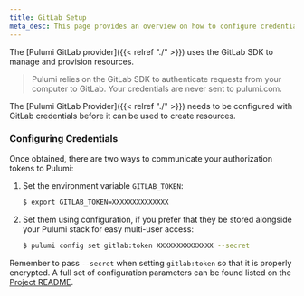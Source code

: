 ```yaml
---
title: GitLab Setup
meta_desc: This page provides an overview on how to configure credentials for the Pulumi GitLab Provider.
---
```


The [Pulumi GitLab provider]({{< relref "./" >}}) uses the GitLab SDK to manage and provision resources.

> Pulumi relies on the GitLab SDK to authenticate requests from your computer to GitLab. Your credentials are never sent
> to pulumi.com.

The [Pulumi GitLab Provider]({{< relref "./" >}}) needs to be configured with GitLab credentials
before it can be used to create resources.

### Configuring Credentials

Once obtained, there are two ways to communicate your authorization tokens to Pulumi:

1. Set the environment variable `GITLAB_TOKEN`:

    ```bash
    $ export GITLAB_TOKEN=XXXXXXXXXXXXXX
    ```

2. Set them using configuration, if you prefer that they be stored alongside your Pulumi stack for easy multi-user access:

    ```bash
    $ pulumi config set gitlab:token XXXXXXXXXXXXXX --secret
    ```

Remember to pass `--secret` when setting `gitlab:token` so that it is properly encrypted. A full set of configuration parameters
can be found listed on the [Project README](https://github.com/pulumi/pulumi-gitlab/blob/master/README.md).
